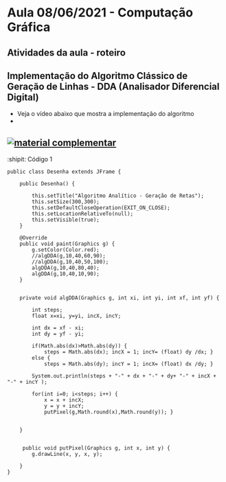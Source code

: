 # Aula 08/06/2021 - Computação Gráfica
## Atividades da aula - roteiro

## Implementação do Algoritmo Clássico de Geração de Linhas - DDA (Analisador Diferencial Digital)


- Veja o vídeo abaixo que mostra a implementação do algoritmo
- 
[![material complementar](https://github.com/marcoswagner-commits/projetos_cg/blob/772c14a7a9279b7671c6b781cb370fecc3c8ceb9/Capa_Videos_Youtube.png)](https://youtu.be/yT3wTKKw6qE)
-

:shipit: Código 1
```
public class Desenha extends JFrame {

    public Desenha() {
        
        this.setTitle("Algoritmo Analítico - Geração de Retas");
        this.setSize(300,300);
        this.setDefaultCloseOperation(EXIT_ON_CLOSE);
        this.setLocationRelativeTo(null);
        this.setVisible(true);
    }
    
    @Override
    public void paint(Graphics g) {
        g.setColor(Color.red);
        //algDDA(g,10,40,60,90);
        //algDDA(g,10,40,50,100);
        algDDA(g,10,40,80,40);
        algDDA(g,10,40,10,90);
    }
       

    private void algDDA(Graphics g, int xi, int yi, int xf, int yf) {
        
        int steps;
        float x=xi, y=yi, incX, incY;
        
        int dx = xf - xi;
        int dy = yf - yi;
        
        if(Math.abs(dx)>Math.abs(dy)) {
            steps = Math.abs(dx); incX = 1; incY= (float) dy /dx; }
        else {
            steps = Math.abs(dy); incY = 1; incX= (float) dx /dy; }
        
        System.out.println(steps + "-" + dx + "-" + dy+ "-" + incX + "-" + incY );
    
        for(int i=0; i<steps; i++) {
            x = x + incX;
            y = y + incY;
            putPixel(g,Math.round(x),Math.round(y)); }
            
        
    }
    
    
     public void putPixel(Graphics g, int x, int y) {
        g.drawLine(x, y, x, y);
        
    }
}
```


